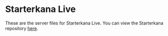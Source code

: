 # Starterkana Live

These are the server files for Starterkana Live. You can view the Starterkana repository [here](https://github.com/TheCoder76-Codes/Starterkana).
